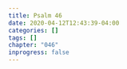 ```yaml
---
title: Psalm 46
date: 2020-04-12T12:43:39-04:00
categories: []
tags: []
chapter: "046"
inprogress: false
---
```


